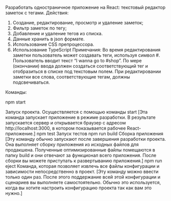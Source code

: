 Разработать одностраничное приложение на React: текстовый редактор заметок с тегами. 
Действия: 
1. Создание, редактирование, просмотр и удаление заметок; 
2. Фильтр заметок по тегу; 
3. Добавление и удаление тегов из списка. 
4. Данные хранить в json формате. 
5. Использование CSS препроцессора. 
6. Использование TypeScript 
 Примечания: 
Во время редактирования заметки пользователь может создавать теги, используя символ #. 
Пользователь вводит текст “I wanna go to #shop”. 
По мере (окончании) ввода должен создаться соответствующий тег и отобразиться в списке под текстовым полем. 
При редактировании заметки все слова, соответствующие тегам, должны подсвечиваться.

Команды:

npm start

Запуск проекта. Осуществляется с помощью команды start
[Эта команда запускает приложение в режиме разработки. В результате запускается сервер и открывается браузер с адресом http://localhost:3000, в котором показывается рабочее React-приложение.]
npm test
Запуск тестов
npm run build
Сборка приложения
[Эту команду обычно запускают после завершения разработки проекта. Она выполняет сборку приложения из исходных файлов для продакшена. Полученные оптимизированные файлы помещаются в папку build и они отвечают за функционал всего приложения. После сборки вы можете приступать к развертыванию приложения.]
npm run eject
Команда, которая позволяет извлечь все файлы конфигурации и зависимости непосредственно в проект. 
[Эту команду можно ввести только один раз. После этого поддержание всей этой конфигурации и сценариев вы выполняете самостоятельно. Обычно это используется, когда вы хотите настроить конфигурацию проекта так как вам это нужно.]
